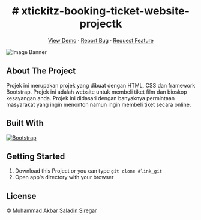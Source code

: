 <h1 align='center'># xtickitz-booking-ticket-website-projectk</h1>
  <p align="center">
    <a href="tickitz-booking-movie-tickets.netlify.app">View Demo</a>
    ·
    <a href="https://github.com/Bagusth15/tickitz-web-responsive/issues">Report Bug</a>
    ·
    <a href="https://github.com/Bagusth15/tickitz-web-responsive/pulls">Request Feature</a>
  </p>

![Image Banner](readme-banner.png)

## About The Project

Projek ini merupakan projek yang dibuat dengan HTML, CSS dan framework Bootstrap. Projek ini adalah website untuk membeli tiket film dan bioskop kesayangan anda. Projek
ini didasari dengan banyaknya permintaan masyarakat yang ingin menonton namun ingin membeli tiket secara online.

## Built With

[![Bootstrap](https://img.shields.io/badge/Bootstrap-v5.0.x-blue)](https://getbootstrap.com/)

## Getting Started

1. Download this Project or you can type `git clone #link_git`
2. Open app's directory with your browser

## License

© [Muhammad Akbar Saladin Siregar](https://github.com/akbarsaladin36/)
